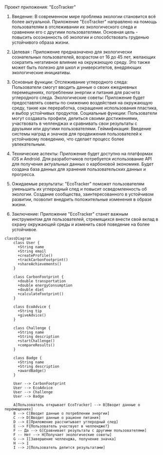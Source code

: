 Проект приложения: "EcoTracker"

1. Введение: В современном мире проблема экологии становится всё более актуальной. Приложение "EcoTracker" направлено на помощь пользователям в отслеживании их экологического следа и сравнении его с другими пользователями. Основная цель - повысить осознанность об экологии и способствовать груденью устойчивого образа жизни.

2. Целевая : Приложение предназначено для экологически сознательных пользователей, возрастом от 16 до 45 лет, желающих сократить негативное влияние на окружающую среду. Это также может быть полезно для школ и университетов, внедряющих экологические инициативы.

3. Основные функции:
Отслеживание углеродного следа: Пользователи смогут вводить данные о своих ежедневных перемещениях, потреблении энергии и питания для расчета углеродного следа.
Экологические советы: Приложение будет предоставлять советы по снижению воздействия на окружающую среду, такие как переработка, сокращение использования пластика, и выбор устойчивых продуктов.
Социальные функции: Пользователи могут создавать профили, делиться своими достижениями, участвовать в челленджах и сравнивать свои результаты с друзьями или другими пользователями.
Геймификация: Введение системы наград и значков для продвижения пользователей к устойчивому поведению, что сделает процесс более увлекательным.
4. Технические аспекты: Приложение будет доступно на платформах iOS и Android. Для разработчиков потребуется использование API для получения актуальных данных о карбоновой экономике. Будет создана база данных для хранения пользовательских данных и прогресса.

5. Ожидаемые результаты: "EcoTracker" поможет пользователям уменьшить их углеродный след и повысит осведомленность об экологии. Создание сообщества, заинтересованного в устойчивом развитии, позволит внедрить положительные изменения в образе жизни.

6. Заключение: Приложение "EcoTracker" станет важным инструментом для пользователей, стремящихся внести свой вклад в охрану окружающей среды и изменить своё поведение на более устойчивое.


```mermaid
classDiagram
    class User {
      +String name
      +String email
      +createProfile()
      +trackCarbonFootprint()
      +shareAchievements()
    }

    class CarbonFootprint {
      +double transportation
      +double energyConsumption
      +double diet
      +calculateFootprint()
    }

    class EcoAdvice {
      +String tip
      +giveAdvice()
    }

    class Challenge {
      +String name
      +String description
      +startChallenge()
      +compareResults()
    }

    class Badge {
      +String name
      +String description
      +awardBadge()
    }

    User --> CarbonFootprint
    User --> EcoAdvice
    User --> Challenge
    User --> Badge
```
```graph TD;
    A[Пользователь открывает EcoTracker] --> B[Вводит данные о перемещениях]
    B --> C[Вводит данные о потреблении энергии]
    C --> D[Вводит данные о рационе питания]
    D --> E[Приложение рассчитывает углеродный след]
    E --> F{Пользователь участвует в челлендже?}
    F -- Да --> G[Сравнивает результаты с другими пользователями]
    F -- Нет --> H[Получает экологические советы]
    G --> I[Завершение челленджа, получение значка]
    H --> I
    I --> J[Пользователь делится результатами]
```
